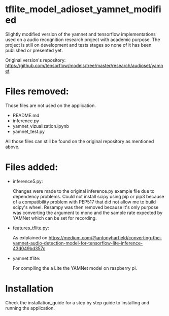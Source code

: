 # tflite_model_adioset_yamnet_modified
  Slightly modified version of the yamnet and tensorflow implementations used on a audio recognition research project with academic purpose. The project is still on development and tests stages so none of it has been published or presented yet.

Original version's repository:
https://github.com/tensorflow/models/tree/master/research/audioset/yamnet

# Files removed:

Those files are not used on the application.
- README.md
- inference.py
- yamnet_vizualization.ipynb
- yamnet_test.py


All those files can still be found on the original repository as mentioned above.

# Files added:
- inference5.py:

  Changes were made to the original inference.py example file due to dependency problems. Could not install scipy using pip or pip3 because of a compatibility problem with PEP517 that did not allow me to build scipy's wheel. Resampy was then removed because it's only purpose was converting the argument to mono and the sample rate expected by YAMNet which can be set for recording.

- features_tflite.py:

  As exlplained on https://medium.com/@antonyharfield/converting-the-yamnet-audio-detection-model-for-tensorflow-lite-inference-43d049bd357c

- yamnet.tflite:

  For compiling the a Lite the YAMNet model on raspberry pi.

# Installation
Check the installation_guide for a step by step guide to installing and running the application.

